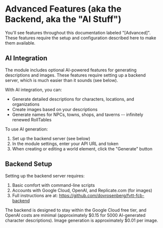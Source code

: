 # Advanced Features (aka the Backend, aka the "AI Stuff")

You'll see features throughout this documentation labeled "[Advanced]".  These features require the setup and configuration described here to make them available.

## AI Integration

The module includes optional AI-powered features for generating descriptions and images. These features require setting up a backend server, which is much easier than it sounds (see below).

With AI integration, you can:
- Generate detailed descriptions for characters, locations, and organizations
- Create images based on your descriptions
- Generate names for NPCs, towns, shops, and taverns -- infinitely renewed RollTables

To use AI generation:
1. Set up the backend server (see below)
2. In the module settings, enter your API URL and token
3. When creating or editing a world element, click the "Generate" button

## Backend Setup

Setting up the backend server requires:
1. Basic comfort with command-line scripts
2. Accounts with Google Cloud, OpenAI, and Replicate.com (for images)
3. Full instructions are at: https://github.com/dovrosenberg/fvtt-fcb-backend

The backend is designed to stay within the Google Cloud free tier, and OpenAI costs are minimal (approximately $0.15 for 5000 AI-generated character descriptions).
Image generation is approximately $0.01 per image.

